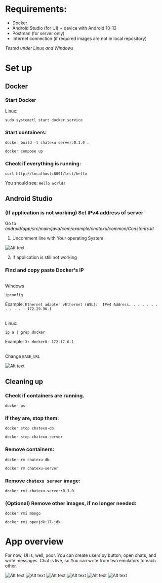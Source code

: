 # Requirements:
* Docker
* Android Studio (for UI) + device with Android 10-13
* Postman (for server only)
* Internet connection (if required images are not in local repository)

*Tested under Linux and Windows*

# Set up

## Docker 
### Start Docker

Linux:
```
sudo systemctl start docker.service
```

### Start containers:
```
docker build -t chatexu-server:0.1.0 .
```
```
docker compose up
```

### Check if everything is running:
```
curl http://localhost:8091/test/hello
```
You should see: `Hello world!`





## Android Studio

### (If application is not working) Set IPv4 address of server

Go to *android/app/src/main/java/com/example/chatexu/common/Constants.kt* 


1) Uncomment line with Your operating System

![Alt text](readme_screens/urls.png)

2) If application is still not working

### Find and copy paste Docker's IP
\
Windows 
``` 
ipconfig 
```
Example:
`Ethernet adapter vEthernet (WSL):  IPv4 Address. . . . . . . . . . . : 172.29.96.1 `

\
Linux:
```
ip a | grep docker
```
Example: `3: docker0: 172.17.0.1`

\
Change `BASE_URL`

![Alt text](readme_screens/base_url.png)





## Cleaning up

### Check if containers are running. 
```
docker ps
```
### If they are, stop them:
```
docker stop chatexu-db
```
```
docker stop chatexu-server
```


### Remove containers:
```
docker rm chatexu-db
```
```
docker rm chatexu-server
```

### Remove `chatexu server` image:
```
docker rmi chatexu-server:0.1.0
```

### (Optional) Remove other images, if no longer needed:
```
docker rmi mongo
```
```
docker rmi openjdk:17-jdk
```

# App overview

For now, UI is, well, poor. You can create users by button, open chats, and write messages. Chat is live, so You can write from two emulators to each other.


![Alt text](readme_screens/image.png)
![Alt text](readme_screens/image-1.png)
![Alt text](readme_screens/image-2.png)
![Alt text](readme_screens/image-3.png)
![Alt text](readme_screens/image-4.png)
![Alt text](readme_screens/image-5.png)

